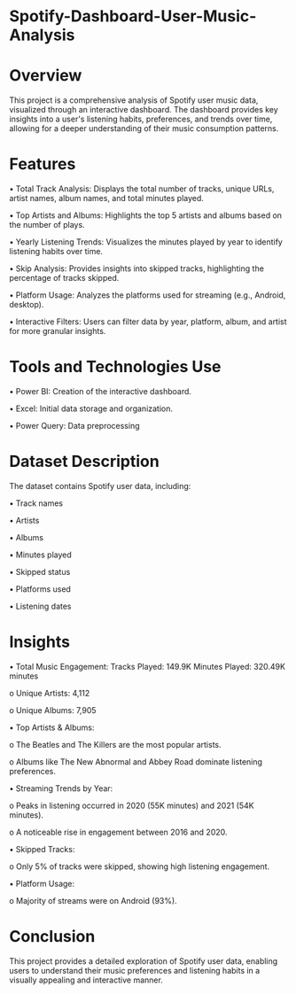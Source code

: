 # Spotify-Dashboard-User-Music-Analysis

# Overview

This project is a comprehensive analysis of Spotify user music data, visualized through an interactive dashboard. The dashboard provides key insights into a user's listening habits, preferences, and trends over time, allowing for a deeper understanding of their music consumption patterns.

# Features

•	Total Track Analysis: Displays the total number of tracks, unique URLs, artist names, album names, and total minutes played.

•	Top Artists and Albums: Highlights the top 5 artists and albums based on the number of plays.

•	Yearly Listening Trends: Visualizes the minutes played by year to identify listening habits over time.

•	Skip Analysis: Provides insights into skipped tracks, highlighting the percentage of tracks skipped.

•	Platform Usage: Analyzes the platforms used for streaming (e.g., Android, desktop).

•	Interactive Filters: Users can filter data by year, platform, album, and artist for more granular insights.

# Tools and Technologies Use

•	Power BI: Creation of the interactive dashboard.

•	Excel: Initial data storage and organization.

•	Power Query: Data preprocessing 


# Dataset Description

The dataset contains Spotify user data, including:

•	Track names

•	Artists

•	Albums

•	Minutes played

•	Skipped status

•	Platforms used

•	Listening dates


# Insights

•	Total Music Engagement:
	Tracks Played: 149.9K
	Minutes Played: 320.49K minutes

o	Unique Artists: 4,112

o	Unique Albums: 7,905

•	Top Artists & Albums:

o	The Beatles and The Killers are the most popular artists.

o	Albums like The New Abnormal and Abbey Road dominate listening preferences.

•	Streaming Trends by Year:

o	Peaks in listening occurred in 2020 (55K minutes) and 2021 (54K minutes).

o	A noticeable rise in engagement between 2016 and 2020.

•	Skipped Tracks:

o	Only 5% of tracks were skipped, showing high listening engagement.

•	Platform Usage:

o	Majority of streams were on Android (93%).


   
# Conclusion

This project provides a detailed exploration of Spotify user data, enabling users to understand their music preferences and listening habits in a visually appealing and interactive manner.
